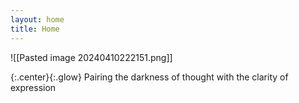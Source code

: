 ```yaml
---
layout: home
title: Home
---
```


![[Pasted image 20240410222151.png]]

<p>{:.center}{:.glow}
Pairing the darkness of thought with the clarity of expression
</p>
